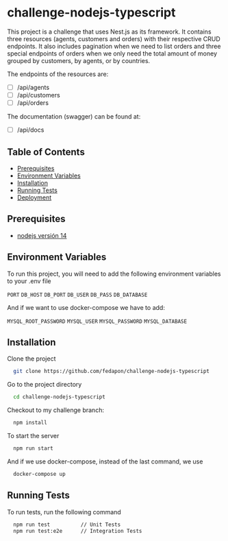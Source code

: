 # challenge-nodejs-typescript

This project is a challenge that uses Nest.js as its framework. It contains three resources (agents, customers and orders) with their respective CRUD endpoints. It also includes pagination when we need to list orders and three special endpoints of orders when we only need the total amount of money grouped by customers, by agents, or by countries.

The endpoints of the resources are:

- [ ] /api/agents
- [ ] /api/customers
- [ ] /api/orders

The documentation (swagger) can be found at:

- [ ] /api/docs

## Table of Contents

- [Prerequisites](#prerequisites)
- [Environment Variables](#environment-variables)
- [Installation](#installation)
- [Running Tests](#running-tests)
- [Deployment](#deployment)

## Prerequisites

- [nodejs versión 14](https://nodejs.org/en/)

## Environment Variables

To run this project, you will need to add the following environment variables to your .env file

`PORT`
`DB_HOST`
`DB_PORT`
`DB_USER`
`DB_PASS`
`DB_DATABASE`

And if we want to use docker-compose we have to add:

`MYSQL_ROOT_PASSWORD`
`MYSQL_USER`
`MYSQL_PASSWORD`
`MYSQL_DATABASE`

## Installation

Clone the project

```bash
  git clone https://github.com/fedapon/challenge-nodejs-typescript
```

Go to the project directory

```bash
  cd challenge-nodejs-typescript
```

Checkout to my challenge branch:

```bash
  npm install
```

To start the server

```bash
  npm run start
```

And if we use docker-compose, instead of the last command, we use

```bash
  docker-compose up
```

## Running Tests

To run tests, run the following command

```bash
  npm run test     		// Unit Tests
  npm run test:e2e 		// Integration Tests
```
